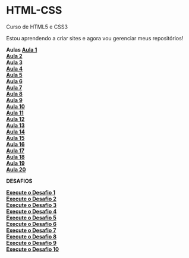 # HTML-CSS
 Curso de HTML5 e CSS3 

Estou aprendendo a criar sites e agora vou gerenciar meus repositórios!

<strong>Aulas<strong>
<a href="https://ramonlopes647.github.io/HTML-CSS/tree/main/Exercicios/ex001/index.html">Aula 1<a>
<br>
<a href="https://ramonlopes647.github.io/HTML-CSS/tree/main/Exercicios/ex002/index.html">Aula 2<a>
<br>
<a href="https://ramonlopes647.github.io/HTML-CSS/tree/main/Exercicios/ex003/index.html">Aula 3<a>
<br>
<a href="https://ramonlopes647.github.io/HTML-CSS/tree/main/Exercicios/ex004/index.html">Aula 4<a>
<br>
<a href="https://ramonlopes647.github.io/HTML-CSS/tree/main/Exercicios/ex005/index.html">Aula 5<a>
<br>
<a href="https://ramonlopes647.github.io/HTML-CSS/tree/main/Exercicios/ex006/index.html">Aula 6<a>
<br>
<a href="https://ramonlopes647.github.io/HTML-CSS/tree/main/Exercicios/ex007/index.html">Aula 7<a>
<br>
<a href="https://ramonlopes647.github.io/HTML-CSS/tree/main/Exercicios/ex008/index.html">Aula 8<a>
<br>
<a href="https://ramonlopes647.github.io/HTML-CSS/tree/main/Exercicios/ex009/index.html">Aula 9<a>
<br>
<a href="https://ramonlopes647.github.io/HTML-CSS/tree/main/Exercicios/ex010/index.html">Aula 10<a>
<br>
<a href="https://ramonlopes647.github.io/HTML-CSS/tree/main/Exercicios/ex011/index.html">Aula 11<a>
<br>
<a href="https://ramonlopes647.github.io/HTML-CSS/tree/main/Exercicios/ex012/index.html">Aula 12<a>
<br>
<a href="https://ramonlopes647.github.io/HTML-CSS/tree/main/Exercicios/ex013/index.html">Aula 13<a>
<br>
<a href="https://ramonlopes647.github.io/HTML-CSS/tree/main/Exercicios/ex014/index.html">Aula 14<a>
<br>
<a href="https://ramonlopes647.github.io/HTML-CSS/tree/main/Exercicios/ex015/index.html">Aula 15<a>
<br>
<a href="https://ramonlopes647.github.io/HTML-CSS/tree/main/Exercicios/ex016/index.html">Aula 16<a>
<br>
<a href="https://ramonlopes647.github.io/HTML-CSS/tree/main/Exercicios/ex017/index.html">Aula 17<a>
<br>
<a href="https://ramonlopes647.github.io/HTML-CSS/tree/main/Exercicios/ex018/index.html">Aula 18<a>
<br>
<a href="https://ramonlopes647.github.io/HTML-CSS/tree/main/Exercicios/ex019/index.html">Aula 19<a>
<br>
<a href="https://ramonlopes647.github.io/HTML-CSS/tree/main/Exercicios/ex020/index.html">Aula 20<a>
<br>

<strong>DESAFIOS<strong>

<a href="https://ramonlopes647.github.io/HTML-CSS/Exercicios/Desafios/Ex001/index.html">Execute o Desafio 1 <a>
<br>
<a href="https://ramonlopes647.github.io/HTML-CSS/Exercicios/Desafios/Ex002/index.html">Execute o Desafio 2 <a>
<br>
<a href="https://ramonlopes647.github.io/HTML-CSS/Exercicios/Desafios/Ex003/index.html">Execute o Desafio 3 <a>
<br>
<a href="https://ramonlopes647.github.io/HTML-CSS/Exercicios/Desafios/Ex004/index.html">Execute o Desafio 4 <a>
<br>
<a href="https://ramonlopes647.github.io/HTML-CSS/Exercicios/Desafios/Ex005/index.html">Execute o Desafio 5 <a>
<br>
<a href="https://ramonlopes647.github.io/HTML-CSS/Exercicios/Desafios/Ex006/index.html">Execute o Desafio 6 <a>
<br>
<a href="https://ramonlopes647.github.io/HTML-CSS/Exercicios/Desafios/Ex007/index.html">Execute o Desafio 7 <a>
<br>
<a href="https://ramonlopes647.github.io/HTML-CSS/Exercicios/Desafios/Ex008/index.html">Execute o Desafio 8 <a>
<br>
<a href="https://ramonlopes647.github.io/HTML-CSS/Exercicios/Desafios/Ex009/index.html">Execute o Desafio 9 <a>
<br>
<a href="https://ramonlopes647.github.io/HTML-CSS/Exercicios/Desafios/Ex010/android.html">Execute o Desafio 10 <a>